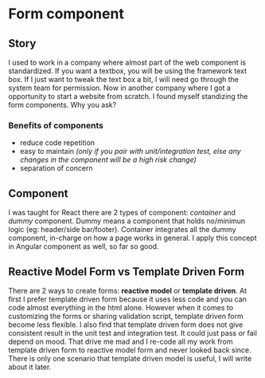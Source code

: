 # Form component

## Story
I used to work in a company where almost part of the web component is standardized. If you want a textbox, you will be using the framework text box. If I just want to tweak the text box a bit, I will need go through the system team for permission. Now in another company where I got a opportunity to start a website from scratch. I found myself standizing the form components. Why you ask?

### Benefits of components
+ reduce code repetition
+ easy to maintain *(only if you pair with unit/integration test, else any changes in the component will be a high risk change)*
+ separation of concern

## Component
I was taught for React there are 2 types of component: *container* and *dummy* component. Dummy means a component that holds no/minimun logic (eg: header/side bar/footer). Container integrates all the dummy component, in-charge on how a page works in general. I apply this concept in Angular component as well, so far so good.

## Reactive Model Form vs Template Driven Form
There are 2 ways to create forms: **reactive model** or **template driven**. At first I prefer template driven form because it uses less code and you can code almost everything in the html alone. However when it comes to customizing the forms or sharing validation script, template driven form become less flexible. I also find that template driven form does not give consistent result in the unit test and integration test. It could just pass or fail depend on mood. That drive me mad and I re-code all my work from template driven form to reactive model form and never looked back since. There is only one scenario that template driven model is useful, I will write about it later.




